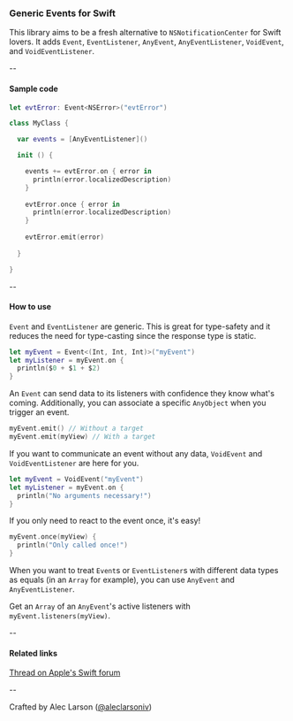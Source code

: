 ### Generic Events for Swift

This library aims to be a fresh alternative to `NSNotificationCenter` for Swift lovers. It adds `Event`, `EventListener`, `AnyEvent`, `AnyEventListener`, `VoidEvent`, and `VoidEventListener`.

--

#### Sample code

```Swift
let evtError: Event<NSError>("evtError")

class MyClass {

  var events = [AnyEventListener]()

  init () {

    events += evtError.on { error in
      println(error.localizedDescription)
    }
    
    evtError.once { error in
      println(error.localizedDescription)
    }
    
    evtError.emit(error)
  
  }

}
```

--

#### How to use

`Event` and `EventListener` are generic. This is great for type-safety and it reduces the need for type-casting since the response type is static.

```Swift
let myEvent = Event<(Int, Int, Int)>("myEvent")
let myListener = myEvent.on {
  println($0 + $1 + $2)
}
```

An `Event` can send data to its listeners with confidence they know what's coming. Additionally, you can associate a specific `AnyObject` when you trigger an event.

```Swift
myEvent.emit() // Without a target
myEvent.emit(myView) // With a target
```

If you want to communicate an event without any data, `VoidEvent` and `VoidEventListener` are here for you.

```Swift
let myEvent = VoidEvent("myEvent")
let myListener = myEvent.on {
  println("No arguments necessary!")
}
```

If you only need to react to the event once, it's easy!

```Swift
myEvent.once(myView) {
  println("Only called once!")
}
```

When you want to treat `Event`s or `EventListener`s with different data types as equals (in an `Array` for example), you can use `AnyEvent` and `AnyEventListener`.

Get an `Array` of an `AnyEvent`'s active listeners with `myEvent.listeners(myView)`.

--

#### Related links

[Thread on Apple's Swift forum](https://devforums.apple.com/thread/238909)

--

Crafted by Alec Larson ([@aleclarsoniv](https://twitter.com/aleclarsoniv))

